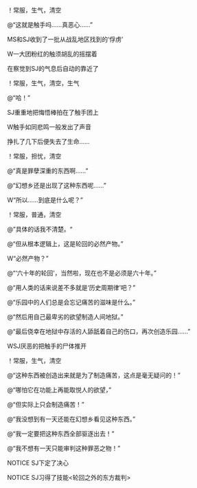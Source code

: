 ！常服，生气，清空

@“这就是触手吗……真恶心……”

MS和SJ收到了一批从战乱地区找到的‘俘虏’

W一大团粉红的触须胡乱的摇摆着

在察觉到SJ的气息后自动的靠近了

！常服，生气，清空，生气

@“哈！”

SJ重重地把悔悟棒拍在了触手团上

W触手如同悲鸣一般发出了声音

挣扎了几下后便失去了生命……

！常服，担忧，清空

@“真是罪孽深重的东西啊……”

@“幻想乡还是出现了这种东西呢……”

W“所以……到底是什么呢？”

！常服，普通，清空

@”具体的话我不清楚。“

@“但从根本逻辑上，这是轮回的必然产物。”

W“必然产物？”

@“‘六十年的轮回’，当然啦，现在也不是必须是六十年。”

@“用人类的话来说差不多就是‘历史周期律’吧？”

@“乐园中的人们总是会忘记痛苦的滋味是什么。”

@“然后用自己最卑劣的欲望制造人间地狱。”

@“最后侥幸在地狱中存活的人舔舐着自己的伤口，再次创造乐园……”

WSJ厌恶的把触手的尸体推开

！常服，生气，清空

@“这种东西被创造出来就是为了制造痛苦，这点是毫无疑问的！”

@“哪怕它在功能上再能取悦人的欲望，”

@“但实际上只会制造痛苦！”

@“我没想到有一天还能在幻想乡看见这种东西。”

@“我一定要把这种东西全部驱逐出去！”

@“我不想有一天只能审判这种罪恶之物！”

NOTICE SJ下定了决心

NOTICE SJ习得了技能<轮回之外的东方裁判>